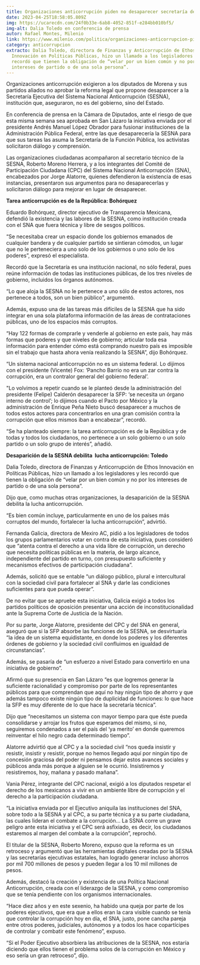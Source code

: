 ```yaml
---
title: Organizaciones anticorrupción piden no desaparecer secretaría del SNA
date: 2023-04-25T18:58:05.809Z
img: https://ucarecdn.com/24f0b33e-6ab8-4052-851f-e284bb010bf5/
img-alt: Dalia Toledo en conferencia de prensa
autor: Rafael Montes, Milenio
link: https://www.milenio.com/politica/organizaciones-anticorrupcion-piden-desaparecer-secretaria-sna
category: anticorrupcion
extracto: Dalia Toledo, directora de Finanzas y Anticorrupción de Ethos
  Innovación en Políticas Públicas, hizo un llamado a los legisladores y les
  recordó que tienen la obligación de “velar por un bien común y no por los
  intereses de partido o de una sola persona”.
---
```

Organizaciones anticorrupción exigieron a los diputados de Morena y sus partidos aliados no aprobar la reforma legal que propone desaparecer a la Secretaría Ejecutiva del Sistema Nacional Anticorrupción (SESNA), institución que, aseguraron, no es del gobierno, sino del Estado.

En conferencia de prensa en la Cámara de Diputados, ante el riesgo de que esta misma semana sea aprobada en San Lázaro la iniciativa enviada por el presidente Andrés Manuel López Obrador para fusionar instituciones de la Administración Pública Federal, entre las que desaparecería la SESNA para que sus tareas las asuma la Secretaría de la Función Pública, los activistas solicitaron diálogo y comprensión.

Las organizaciones ciudadanas acompañaron al secretario técnico de la SESNA, Roberto Moreno Herrera, y a los integrantes del Comité de Participación Ciudadana (CPC) del Sistema Nacional Anticorrupción (SNA), encabezados por Jorge Alatorre, quienes defendieron la existencia de esas instancias, presentaron sus argumentos para no desaparecerlas y solicitaron diálogo para mejorar en lugar de desaparecer.

**Tarea anticorrupción es de la República: Bohórquez**

Eduardo Bohórquez, director ejecutivo de Transparencia Mexicana, defendió la existencia y las labores de la SESNA, como institución creada con el SNA que fuera técnica y libre de sesgos políticos.

“Se necesitaba crear un espacio donde los gobiernos emanados de cualquier bandera y de cualquier partido se sintieran cómodos, un lugar que no le perteneciera a uno solo de los gobiernos o uno solo de los poderes”, expresó el especialista.

Recordó que la Secretaría es una institución nacional, no sólo federal, pues reúne información de todas las instituciones públicas, de los tres niveles de gobierno, incluidos los órganos autónomos.

“Lo que aloja la SESNA no le pertenece a uno sólo de estos actores, nos pertenece a todos, son un bien público”, argumentó.

Además, expuso una de las tareas más difíciles de la SESNA que ha sido integrar en una sola plataforma información de las áreas de contrataciones públicas, uno de los espacios más corruptos.

“Hay 122 formas de comprarle y venderle al gobierno en este país, hay más formas que poderes y que niveles de gobierno; articular toda esa información para entender cómo está comprando nuestro país es imposible sin el trabajo que hasta ahora venía realizando la SESNA”, dijo Bohórquez.

“Un sistema nacional anticorrupción no es un sistema federal. Lo dijimos con el presidente (Vicente) Fox: ‘Pancho Barrio no era un zar contra la corrupción, era un contralor general del gobierno federal’.

"Lo volvimos a repetir cuando se le planteó desde la administración del presidente (Felipe) Calderón desaparecer la SFP: ‘se necesita un órgano interno de control’; lo dijimos cuando el Pacto por México y la administración de Enrique Peña Nieto buscó desaparecer a muchos de todos estos actores para concentrarlos en una gran comisión contra la corrupción que ellos mismos iban a encabezar”, recordó.

“Se ha planteado siempre: la tarea anticorrupción es de la República y de todas y todos los ciudadanos, no pertenece a un solo gobierno o un solo partido o un solo grupo de interés”, añadió.

**Desaparición de la SESNA debilita  lucha anticorrupción: Toledo** 

Dalia Toledo, directora de Finanzas y Anticorrupción de Ethos Innovación en Políticas Públicas, hizo un llamado a los legisladores y les recordó que tienen la obligación de “velar por un bien común y no por los intereses de partido o de una sola persona”.

Dijo que, como muchas otras organizaciones, la desaparición de la SESNA debilita la lucha anticorrupción.

“Es bien común incluye, particularmente en uno de los países más corruptos del mundo, fortalecer la lucha anticorrupción”, advirtió.

Fernanda Galicia, directora de Mexiro AC, pidió a los legisladores de todos los grupos parlamentarios votar en contra de esta iniciativa, pues consideró que “atenta contra el derecho a una vida libre de corrupción, un derecho que necesita políticas públicas en la materia, de largo alcance, independiente del partido en turno, con presupuesto suficiente y mecanismos efectivos de participación ciudadana”.

Además, solicitó que se entable “un diálogo público, plural e intercultural con la sociedad civil para fortalecer al SNA y darle las condiciones suficientes para que pueda operar”.

De no evitar que se apruebe esta iniciativa, Galicia exigió a todos los partidos políticos de oposición presentar una acción de inconstitucionalidad ante la Suprema Corte de Justicia de la Nación.

Por su parte, Jorge Alatorre, presidente del CPC y del SNA en general, aseguró que si la SFP absorbe las funciones de la SESNA, se desvirtuaría “la idea de un sistema equidistante, en donde los poderes y los diferentes órdenes de gobierno y la sociedad civil confluimos en igualdad de circunstancias”.

Además, se pasaría de “un esfuerzo a nivel Estado para convertirlo en una iniciativa de gobierno”.

Afirmó que su presencia en San Lázaro “es que logremos generar la suficiente racionalidad y compromiso por parte de los representantes públicos para que comprendan que aquí no hay ningún tipo de ahorro y que además tampoco existe ningún tipo de duplicidad de funciones: lo que hace la SFP es muy diferente de lo que hace la secretaría técnica”.

Dijo que “necesitamos un sistema con mayor tiempo para que éste pueda consolidarse y arrojar los frutos que esperamos del mismo, si no, seguiremos condenados a ser el país del ‘ya merito’ en donde queremos reinventar el hilo negro cada determinado tiempo”.

Alatorre advirtió que al CPC y a la sociedad civil “nos queda insistir y resistir, insistir y resistir, porque no hemos llegado aquí por ningún tipo de concesión graciosa del poder ni pensamos dejar estos avances sociales y públicos anda más porque a alguien se le ocurrió. Insistiremos y resistiremos, hoy, mañana y pasado mañana”.

Vania Pérez, integrante del CPC nacional, exigió a los diputados respetar el derecho de los mexicanos a vivir en un ambiente libre de corrupción y el derecho a la participación ciudadana.

“La iniciativa enviada por el Ejecutivo aniquila las instituciones del SNA, sobre todo a la SESNA y al CPC, a su parte técnica y a su parte ciudadana, las cuales lideran el combate a la corrupción… La SSNA corre un grave peligro ante esta iniciativa y el CPC será asfixiado, es decir, los ciudadanos estaremos al margen del combate a la corrupción”, reprochó.

El titular de la SESNA, Roberto Moreno, expuso que la reforma es un retroceso y argumentó que las herramientas digitales creadas por la SESNA y las secretarías ejecutivas estatales, han logrado generar incluso ahorros por mil 700 millones de pesos y pueden llegar a los 10 mil millones de pesos.

Además, destacó la creación y existencia de una Política Nacional Anticorrupción, creada con el liderazgo de la SESNA, y como compromiso que se tenía pendiente con los organismos internacionales.

“Hace diez años y en este sexenio, ha habido una queja por parte de los poderes ejecutivos, que era que a ellos eran la cara visible cuando se tenía que controlar la corrupción hoy en día, el SNA, justo, pone cancha pareja entre otros poderes, judiciales, autónomos y a todos los hace copartícipes de controlar y combatir este fenómeno”, expuso.

“Si el Poder Ejecutivo absorbiera las atribuciones de la SESNA, nos estaría diciendo que ellos tienen el problema solos de la corrupción en México y eso sería un gran retroceso”, dijo.